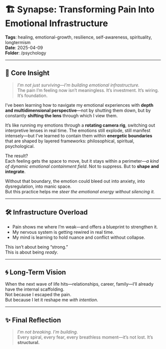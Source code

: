 # 🏗️ Synapse: Transforming Pain Into Emotional Infrastructure

**Tags**: healing, emotional-growth, resilience, self-awareness, spirituality, longtermism  
**Date**: 2025-04-09  
**Folder**: /psychology

---

## 🧠 Core Insight

> *I’m not just surviving—I’m building emotional infrastructure.*  
> The pain I’m feeling now isn’t meaningless. It’s investment. It’s wiring. It’s foundation.

I’ve been learning how to navigate my emotional experiences with **depth and multidimensional perspective**—not by shutting them down, but by constantly **shifting the lens** through which I view them.

It’s like running my emotions through a **rotating camera rig**, switching out interpretive lenses in real time. The emotions still explode, still manifest intensely—but I’ve learned to contain them within **energetic boundaries** that are shaped by layered frameworks: philosophical, spiritual, psychological.

The result?  
Each feeling gets the space to move, but it stays within a perimeter—*a kind of dynamic emotional containment field*. Not to suppress. But to **shape and integrate**.

Without that boundary, the emotion could bleed out into anxiety, into dysregulation, into manic space.  
But this practice helps me *steer the emotional energy without silencing it.*

---

## 🛠️ Infrastructure Overload

- Pain shows me where I’m weak—and offers a blueprint to strengthen it.  
- My nervous system is getting rewired in real time.  
- My mind is learning to hold nuance and conflict without collapse.

This isn’t about being “strong.”  
This is about being *ready*.

---

## 🌀 Long-Term Vision

When the next wave of life hits—relationships, career, family—I’ll already have the internal scaffolding.  
Not because I escaped the pain.  
But because I let it reshape me *with intention*.

---

## ✨ Final Reflection

> *I’m not breaking. I’m building.*  
> Every spiral, every fear, every breathless moment—it’s not lost. It’s **structural.**